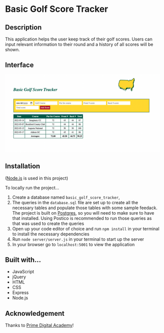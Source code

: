 # Basic Golf Score Tracker

## Description

This application helps the user keep track of their golf scores. Users can input relevant information to their round and a history of all scores will be shown.

## Interface

![wireframes](wireframes/Screen%20Shot%202022-07-16%20at%203.45.18%20PM.png)

## Installation

([Node.js](https://nodejs.org/en/) is used in this project)

To locally run the project...

1. Create a database named `basic_golf_score_tracker`,
2. The queries in the `database.sql` file are set up to create all the necessary tables and populate those tables with some sample feedack. The project is built on [Postgres](https://www.postgresql.org/download/), so you will need to make sure to have that installed. Using Postico is recommended to run those queries as that was used to create the queries 
3. Open up your code editor of choice and run `npm install` in your terminal to install the necessary dependencies
4. Run `node server/server.js` in your terminal to start up the server
5. In your browser go to `localhost:5001` to view the application

## Built with...

- JavaScript
- jQuery
- HTML
- CSS
- Express
- Node.js

## Acknowledgement

Thanks to [Prime Digital Academy](www.primeacademy.io)!